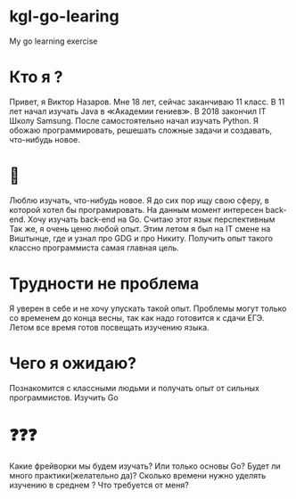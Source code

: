 # kgl-go-learing
My go learning exercise 

# Кто я ? 
Привет, я Виктор Назаров. Мне 18 лет, сейчас заканчиваю 11 класс. В 11 лет начал изучать Java в ≪Академии гениев≫. В 2018 закончил IT Школу Samsung. После самостоятельно начал изучать Python. Я обожаю программировать, решешать сложные задачи и создавать, что-нибудь новое.   


# 🎯 
Люблю изучать, что-нибудь новое. Я до сих пор ищу свою сферу, в которой хотел бы програмировать. На данным момент интересен back-end. Хочу изучать back-end на Go. Считаю этот язык перспективным 
Так же, я очень ценю любой опыт. Этим летом я был на IT смене на Виштынце, где и узнал про GDG и про Никиту. Получить опыт такого классно программиста самая главная цель. 


# Трудности не проблема 
Я уверен в себе и не хочу упускать такой опыт. Проблемы могут только со временем до конца весны, так как надо готовится к сдачи ЕГЭ. Летом все время готов посвещать изучению языка.


# Чего я ожидаю? 
Познакомится с классными людьми и получать опыт от сильных программистов. Изучить Go


# ❓❓❓
Какие фрейворки мы будем изучать? Или только основы Go? 
Будет ли много практики(желательно да)? 
Сколько времени нужно уделять изучению в среднем ? 
Что требуется от меня? 
 
